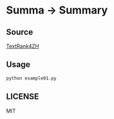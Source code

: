 # Summa -> Summary

## Source

[TextRank4ZH](https://github.com/letiantian/TextRank4ZH)

## Usage

``` bash
python example01.py
```

## LICENSE

MIT



